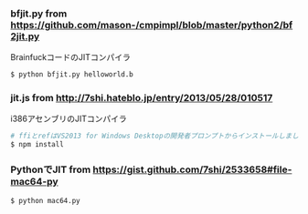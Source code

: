### bfjit.py from https://github.com/mason-/cmpimpl/blob/master/python2/bf2jit.py

BrainfuckコードのJITコンパイラ

```sh
$ python bfjit.py helloworld.b
```

### jit.js from http://7shi.hateblo.jp/entry/2013/05/28/010517

i386アセンブリのJITコンパイラ

```sh
# ffiとrefはVS2013 for Windows Desktopの開発者プロンプトからインストールしました
$ npm install
```

### PythonでJIT from https://gist.github.com/7shi/2533658#file-mac64-py

```sh
$ python mac64.py
```
